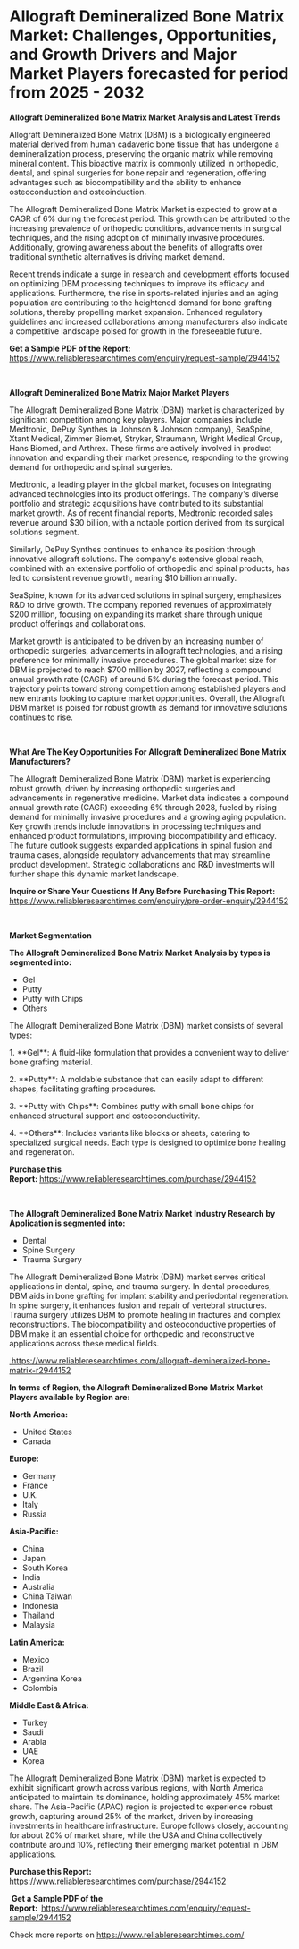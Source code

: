 <p><h1>Allograft Demineralized Bone Matrix Market: Challenges, Opportunities, and Growth Drivers and Major Market Players forecasted for period from 2025 - 2032</h1></p><p><strong>Allograft Demineralized Bone Matrix Market Analysis and Latest Trends</strong></p>
<p><p>Allograft Demineralized Bone Matrix (DBM) is a biologically engineered material derived from human cadaveric bone tissue that has undergone a demineralization process, preserving the organic matrix while removing mineral content. This bioactive matrix is commonly utilized in orthopedic, dental, and spinal surgeries for bone repair and regeneration, offering advantages such as biocompatibility and the ability to enhance osteoconduction and osteoinduction.</p><p>The Allograft Demineralized Bone Matrix Market is expected to grow at a CAGR of 6% during the forecast period. This growth can be attributed to the increasing prevalence of orthopedic conditions, advancements in surgical techniques, and the rising adoption of minimally invasive procedures. Additionally, growing awareness about the benefits of allografts over traditional synthetic alternatives is driving market demand.</p><p>Recent trends indicate a surge in research and development efforts focused on optimizing DBM processing techniques to improve its efficacy and applications. Furthermore, the rise in sports-related injuries and an aging population are contributing to the heightened demand for bone grafting solutions, thereby propelling market expansion. Enhanced regulatory guidelines and increased collaborations among manufacturers also indicate a competitive landscape poised for growth in the foreseeable future.</p></p>
<p><strong>Get a Sample PDF of the Report:&nbsp;</strong> <a href="https://www.reliableresearchtimes.com/enquiry/request-sample/2944152?utm_campaign=3033&utm_medium=2&utm_source=Github&utm_content=ia&utm_term=15032025&utm_id=allograft-demineralized-bone-matrix">https://www.reliableresearchtimes.com/enquiry/request-sample/2944152</a></p>
<p>&nbsp;</p>
<p><strong>Allograft Demineralized Bone Matrix Major Market Players</strong></p>
<p><p>The Allograft Demineralized Bone Matrix (DBM) market is characterized by significant competition among key players. Major companies include Medtronic, DePuy Synthes (a Johnson & Johnson company), SeaSpine, Xtant Medical, Zimmer Biomet, Stryker, Straumann, Wright Medical Group, Hans Biomed, and Arthrex. These firms are actively involved in product innovation and expanding their market presence, responding to the growing demand for orthopedic and spinal surgeries.</p><p>Medtronic, a leading player in the global market, focuses on integrating advanced technologies into its product offerings. The company's diverse portfolio and strategic acquisitions have contributed to its substantial market growth. As of recent financial reports, Medtronic recorded sales revenue around $30 billion, with a notable portion derived from its surgical solutions segment.</p><p>Similarly, DePuy Synthes continues to enhance its position through innovative allograft solutions. The company's extensive global reach, combined with an extensive portfolio of orthopedic and spinal products, has led to consistent revenue growth, nearing $10 billion annually.</p><p>SeaSpine, known for its advanced solutions in spinal surgery, emphasizes R&D to drive growth. The company reported revenues of approximately $200 million, focusing on expanding its market share through unique product offerings and collaborations.</p><p>Market growth is anticipated to be driven by an increasing number of orthopedic surgeries, advancements in allograft technologies, and a rising preference for minimally invasive procedures. The global market size for DBM is projected to reach $700 million by 2027, reflecting a compound annual growth rate (CAGR) of around 5% during the forecast period. This trajectory points toward strong competition among established players and new entrants looking to capture market opportunities. Overall, the Allograft DBM market is poised for robust growth as demand for innovative solutions continues to rise.</p></p>
<p>&nbsp;</p>
<p><strong>What Are The Key Opportunities For Allograft Demineralized Bone Matrix Manufacturers?</strong></p>
<p><p>The Allograft Demineralized Bone Matrix (DBM) market is experiencing robust growth, driven by increasing orthopedic surgeries and advancements in regenerative medicine. Market data indicates a compound annual growth rate (CAGR) exceeding 6% through 2028, fueled by rising demand for minimally invasive procedures and a growing aging population. Key growth trends include innovations in processing techniques and enhanced product formulations, improving biocompatibility and efficacy. The future outlook suggests expanded applications in spinal fusion and trauma cases, alongside regulatory advancements that may streamline product development. Strategic collaborations and R&D investments will further shape this dynamic market landscape.</p></p>
<p><strong>Inquire or Share Your Questions If Any Before Purchasing This Report:</strong> <a href="https://www.reliableresearchtimes.com/enquiry/pre-order-enquiry/2944152?utm_campaign=3033&utm_medium=2&utm_source=Github&utm_content=ia&utm_term=15032025&utm_id=allograft-demineralized-bone-matrix">https://www.reliableresearchtimes.com/enquiry/pre-order-enquiry/2944152</a></p>
<p>&nbsp;</p>
<p><strong>Market Segmentation</strong></p>
<p><strong>The Allograft Demineralized Bone Matrix Market Analysis by types is segmented into:</strong></p>
<p><ul><li>Gel</li><li>Putty</li><li>Putty with Chips</li><li>Others</li></ul></p>
<p><p>The Allograft Demineralized Bone Matrix (DBM) market consists of several types: </p><p>1. **Gel**: A fluid-like formulation that provides a convenient way to deliver bone grafting material. </p><p>2. **Putty**: A moldable substance that can easily adapt to different shapes, facilitating grafting procedures. </p><p>3. **Putty with Chips**: Combines putty with small bone chips for enhanced structural support and osteoconductivity. </p><p>4. **Others**: Includes variants like blocks or sheets, catering to specialized surgical needs. Each type is designed to optimize bone healing and regeneration.</p></p>
<p><strong>Purchase this Report:&nbsp;</strong><a href="https://www.reliableresearchtimes.com/purchase/2944152?utm_campaign=3033&utm_medium=2&utm_source=Github&utm_content=ia&utm_term=15032025&utm_id=allograft-demineralized-bone-matrix">https://www.reliableresearchtimes.com/purchase/2944152</a></p>
<p>&nbsp;</p>
<p><strong>The Allograft Demineralized Bone Matrix Market Industry Research by Application is segmented into:</strong></p>
<p><ul><li>Dental</li><li>Spine Surgery</li><li>Trauma Surgery</li></ul></p>
<p><p>The Allograft Demineralized Bone Matrix (DBM) market serves critical applications in dental, spine, and trauma surgery. In dental procedures, DBM aids in bone grafting for implant stability and periodontal regeneration. In spine surgery, it enhances fusion and repair of vertebral structures. Trauma surgery utilizes DBM to promote healing in fractures and complex reconstructions. The biocompatibility and osteoconductive properties of DBM make it an essential choice for orthopedic and reconstructive applications across these medical fields.</p></p>
<p><a href="https://www.reliableresearchtimes.com/allograft-demineralized-bone-matrix-r2944152?utm_campaign=3033&utm_medium=2&utm_source=Github&utm_content=ia&utm_term=15032025&utm_id=allograft-demineralized-bone-matrix">&nbsp;https://www.reliableresearchtimes.com/allograft-demineralized-bone-matrix-r2944152</a></p>
<p><strong>In terms of Region, the Allograft Demineralized Bone Matrix Market Players available by Region are:</strong></p>
<p>
    <p> <strong> North America: </strong>
        <ul>
            <li>United States</li>
            <li>Canada</li>
        </ul>
        </p> 
    <p> <strong> Europe: </strong>
        <ul>
            <li>Germany</li>
            <li>France</li>
            <li>U.K.</li>
            <li>Italy</li>
            <li>Russia</li>
        </ul>
        </p> 
    <p> <strong> Asia-Pacific: </strong>
        <ul>
            <li>China</li>
            <li>Japan</li>
            <li>South Korea</li>
            <li>India</li>
            <li>Australia</li>
            <li>China Taiwan</li>
            <li>Indonesia</li>
            <li>Thailand</li>
            <li>Malaysia</li>
        </ul>
        </p> 
    <p> <strong> Latin America: </strong>
        <ul>
            <li>Mexico</li>
            <li>Brazil</li>
            <li>Argentina Korea</li>
            <li>Colombia</li>
        </ul>
        </p> 
    <p> <strong> Middle East & Africa: </strong>
        <ul>
            <li>Turkey</li>
            <li>Saudi</li>
            <li>Arabia</li>
            <li>UAE</li>
            <li>Korea</li>
        </ul>
    </p>
    </p>
<p><p>The Allograft Demineralized Bone Matrix (DBM) market is expected to exhibit significant growth across various regions, with North America anticipated to maintain its dominance, holding approximately 45% market share. The Asia-Pacific (APAC) region is projected to experience robust growth, capturing around 25% of the market, driven by increasing investments in healthcare infrastructure. Europe follows closely, accounting for about 20% of market share, while the USA and China collectively contribute around 10%, reflecting their emerging market potential in DBM applications.</p></p>
<p><strong>Purchase this Report: </strong><a href="https://www.reliableresearchtimes.com/purchase/2944152?utm_campaign=3033&utm_medium=2&utm_source=Github&utm_content=ia&utm_term=15032025&utm_id=allograft-demineralized-bone-matrix">https://www.reliableresearchtimes.com/purchase/2944152</a></p>
<p>&nbsp;<strong>Get a Sample PDF of the Report:&nbsp;&nbsp;</strong><a href="https://www.reliableresearchtimes.com/enquiry/request-sample/2944152?utm_campaign=3033&utm_medium=2&utm_source=Github&utm_content=ia&utm_term=15032025&utm_id=allograft-demineralized-bone-matrix">https://www.reliableresearchtimes.com/enquiry/request-sample/2944152</a></p>
<p><strong></strong></p>
<p>Check more reports on <a href="https://www.reliableresearchtimes.com/?utm_campaign=3033&utm_medium=2&utm_source=Github&utm_content=ia&utm_term=15032025&utm_id=allograft-demineralized-bone-matrix">https://www.reliableresearchtimes.com/</a></p>